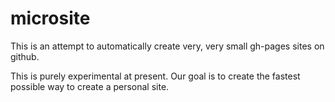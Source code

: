 microsite
=========

This is an attempt to automatically create very, very small gh-pages sites on github.

This is purely experimental at present.  Our goal is to create the fastest possible way to create a personal site.
